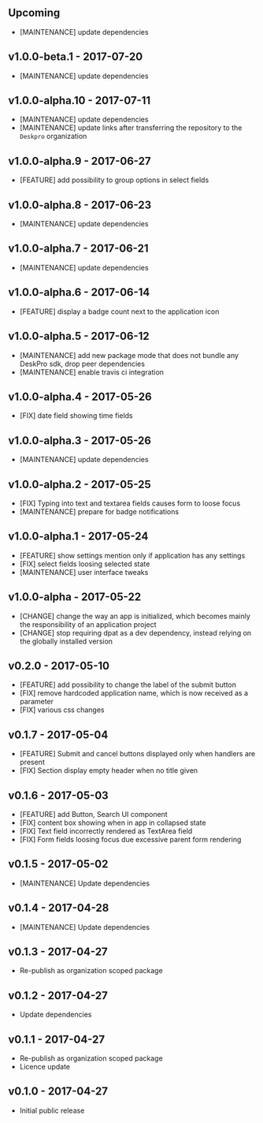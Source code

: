 ## Upcoming
* [MAINTENANCE] update dependencies

## v1.0.0-beta.1 - 2017-07-20
* [MAINTENANCE] update dependencies

## v1.0.0-alpha.10 - 2017-07-11
* [MAINTENANCE] update dependencies
* [MAINTENANCE] update links after transferring the repository to the `Deskpro` organization

## v1.0.0-alpha.9 - 2017-06-27
* [FEATURE] add possibility to group options in select fields

## v1.0.0-alpha.8 - 2017-06-23 
* [MAINTENANCE] update dependencies

## v1.0.0-alpha.7 - 2017-06-21 
* [MAINTENANCE] update dependencies

## v1.0.0-alpha.6 - 2017-06-14
* [FEATURE] display a badge count next to the application icon

## v1.0.0-alpha.5 - 2017-06-12

* [MAINTENANCE] add new package mode that does not bundle any DeskPro sdk, drop peer dependencies
* [MAINTENANCE] enable travis ci integration

## v1.0.0-alpha.4 - 2017-05-26

* [FIX] date field showing time fields


## v1.0.0-alpha.3 - 2017-05-26

* [MAINTENANCE] update dependencies

## v1.0.0-alpha.2 - 2017-05-25

* [FIX] Typing into text and textarea fields causes form to loose focus
* [MAINTENANCE] prepare for badge notifications


## v1.0.0-alpha.1 - 2017-05-24

* [FEATURE] show settings mention only if application has any settings
* [FIX] select fields loosing selected state
* [MAINTENANCE] user interface tweaks

## v1.0.0-alpha - 2017-05-22

* [CHANGE] change the way an app is initialized, which becomes mainly the responsibility of an application project
* [CHANGE] stop requiring dpat as a dev dependency, instead relying on the globally installed version


## v0.2.0 - 2017-05-10
* [FEATURE] add possibility to change the label of the submit button 
* [FIX] remove hardcoded application name, which is now received as a parameter 
* [FIX] various css changes 

## v0.1.7 - 2017-05-04

* [FEATURE] Submit and cancel buttons displayed only when handlers are present
* [FIX] Section display empty header when no title given 

## v0.1.6 - 2017-05-03

* [FEATURE] add Button, Search UI component
* [FIX] content box showing when in app in collapsed state
* [FIX] Text field incorrectly rendered as TextArea field
* [FIX] Form fields loosing focus due excessive parent form rendering

## v0.1.5 - 2017-05-02

* [MAINTENANCE] Update dependencies

## v0.1.4 - 2017-04-28

* [MAINTENANCE] Update dependencies

## v0.1.3 - 2017-04-27

* Re-publish as organization scoped package

## v0.1.2 - 2017-04-27

* Update dependencies

## v0.1.1 - 2017-04-27

* Re-publish as organization scoped package
* Licence update

## v0.1.0 - 2017-04-27

* Initial public release

